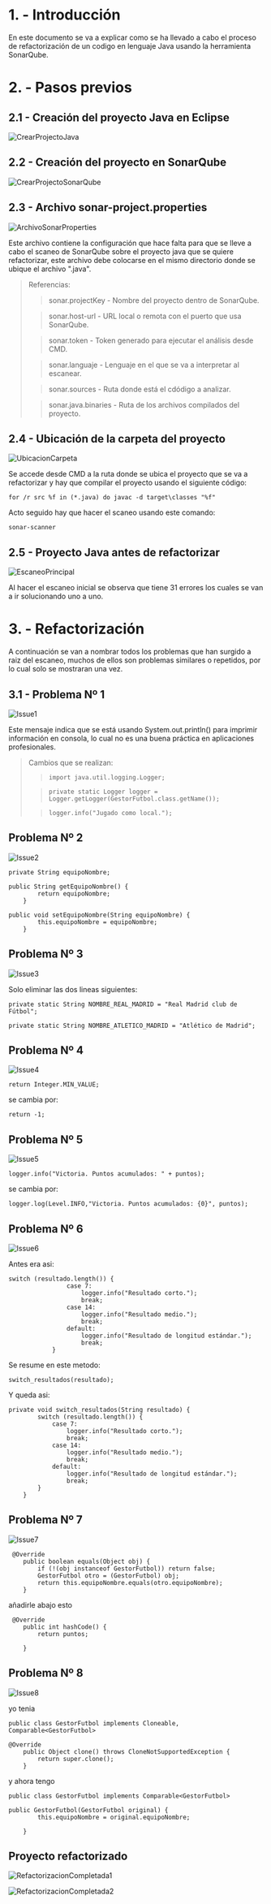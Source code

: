 # 1. - Introducción

En este documento se va a explicar como se ha llevado a cabo el proceso de refactorización de un codigo en lenguaje Java usando la herramienta SonarQube.

# 2. - Pasos previos

## 2.1 - Creación del proyecto Java en Eclipse

![CrearProjectoJava](/Fotos/1%20-%20Creacion%20de%20JavaProject%20en%20eclipse.png)

## 2.2 - Creación del proyecto en SonarQube

![CrearProjectoSonarQube](/Fotos/2%20-%20Creacion%20de%20proyecto%20en%20sonarqube.png)

## 2.3 - Archivo sonar-project.properties

![ArchivoSonarProperties](/Fotos/3%20-%20Rellenando%20el%20archivo%20sonar-project.properties.png)

Este archivo contiene la configuración que hace falta para que se lleve a cabo el scaneo de SonarQube sobre el proyecto java que se quiere refactorizar, este archivo debe colocarse en el mismo directorio donde se ubique el archivo ".java".

>Referencias:
>>sonar.projectKey - Nombre del proyecto dentro de SonarQube.
>
>>sonar.host-url - URL local o remota con el puerto que usa SonarQube.
>
>>sonar.token - Token generado para ejecutar el análisis desde CMD.
>
>>sonar.languaje - Lenguaje en el que se va a interpretar al escanear.
>
>>sonar.sources - Ruta donde está el cdódigo a analizar.
>
>>sonar.java.binaries - Ruta de los archivos compilados del proyecto.

## 2.4 - Ubicación de la carpeta del proyecto

![UbicacionCarpeta](/Fotos/4%20-%20Ubicación%20del%20proyecto%20en%20CMD,%20compilado%20y%20lanzado%20del%20comando%20sonar-scanner.png)

Se accede desde CMD a la ruta donde se ubica el proyecto que se va a refactorizar y hay que compilar el proyecto usando el siguiente código:
~~~
for /r src %f in (*.java) do javac -d target\classes "%f"
~~~
Acto seguido hay que hacer el scaneo usando este comando:
~~~
sonar-scanner
~~~

## 2.5 -  Proyecto Java antes de refactorizar

![EscaneoPrincipal](/Fotos/5%20-%20Proyecto%20antes%20de%20refactorizar.png)

Al hacer el escaneo inicial se observa que tiene 31 errores los cuales se van a ir solucionando uno a uno.

# 3. - Refactorización

A continuación se van a nombrar todos los problemas que han surgido a raiz del escaneo, muchos de ellos son problemas similares o repetidos, por lo cual solo se mostraran una vez.

## 3.1 - Problema Nº 1

![Issue1](/Fotos/6%20-%20Issue%20System.out%20a%20logger.png)

Este mensaje indica que se está usando System.out.println() para imprimir información en consola, lo cual no es una buena práctica en aplicaciones profesionales.

>Cambios que se realizan:
>>~~~
>>import java.util.logging.Logger;
>>~~~
>
>>~~~
>>private static Logger logger = Logger.getLogger(GestorFutbol.class.getName());
>>~~~
>
>>~~~
>>logger.info("Jugado como local.");
>>~~~

## Problema Nº 2

![Issue2](/Fotos/7%20-%20Issue%20static%20final%20or%20non-public.png)

~~~
private String equipoNombre;
~~~

~~~
public String getEquipoNombre() {
		return equipoNombre;
	}
~~~

~~~
public void setEquipoNombre(String equipoNombre) {
		this.equipoNombre = equipoNombre;
	}
~~~

## Problema Nº 3 

![Issue3](/Fotos/8%20-%20Issue%20eliminar%20private%20field.png)

Solo eliminar las dos lineas siguientes:

~~~
private static String NOMBRE_REAL_MADRID = "Real Madrid club de Fútbol";
~~~

~~~
private static String NOMBRE_ATLETICO_MADRID = "Atlético de Madrid";
~~~

## Problema Nº 4 

![Issue4](/Fotos/9%20-%20Issue%20simply%20return.png)

~~~
return Integer.MIN_VALUE;
~~~
se cambia por:
~~~
return -1;
~~~


## Problema Nº 5

![Issue5](/Fotos/10%20-%20Issue%20built-in.png)

~~~
logger.info("Victoria. Puntos acumulados: " + puntos);
~~~
se cambia por:
~~~
logger.log(Level.INFO,"Victoria. Puntos acumulados: {0}", puntos);
~~~

## Problema Nº 6 

![Issue6](/Fotos/11%20-%20Issue%20complejidad%20cognitiva.png)

Antes era asi:
~~~
switch (resultado.length()) {
                case 7:
                	logger.info("Resultado corto.");
                    break;
                case 14:
                	logger.info("Resultado medio.");
                    break;
                default:
                	logger.info("Resultado de longitud estándar.");
                    break;
            }
~~~
Se resume en este metodo:
~~~
switch_resultados(resultado);
~~~
Y queda asi:
~~~
private void switch_resultados(String resultado) {
		switch (resultado.length()) {
		    case 7:
		    	logger.info("Resultado corto.");
		        break;
		    case 14:
		    	logger.info("Resultado medio.");
		        break;
		    default:
		    	logger.info("Resultado de longitud estándar.");
		        break;
		}
	}
~~~

## Problema Nº 7 

![Issue7](/Fotos/12%20-%20Issue%20equals(%20).png)

~~~
 @Override
    public boolean equals(Object obj) {
        if (!(obj instanceof GestorFutbol)) return false;
        GestorFutbol otro = (GestorFutbol) obj;
        return this.equipoNombre.equals(otro.equipoNombre);
    }
~~~
añadirle abajo esto
~~~
 @Override
    public int hashCode() {
		return puntos;
        
    }
~~~

## Problema Nº 8 

![Issue8](/Fotos/13%20-%20Issue%20clone.png)


yo tenia
~~~
public class GestorFutbol implements Cloneable, Comparable<GestorFutbol>
~~~

~~~
@Override
    public Object clone() throws CloneNotSupportedException {
        return super.clone();
    }
~~~

y ahora tengo

~~~
public class GestorFutbol implements Comparable<GestorFutbol>
~~~

~~~
public GestorFutbol(GestorFutbol original) {
        this.equipoNombre = original.equipoNombre;
       
    }
~~~

## Proyecto refactorizado

![RefactorizacionCompletada1](/Fotos/15%20-%20Proyecto%20refactorizado.png)

![RefactorizacionCompletada2](/Fotos/14%20-%20Issues%20a%20cero.png)